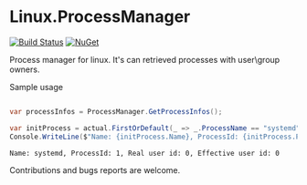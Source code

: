 # Linux.ProcessManager

[![Build Status](https://travis-ci.org/flamencist/Linux.ProcessManager.svg?branch=master)](https://travis-ci.org/flamencist/Linux.ProcessManager)
[![NuGet](https://img.shields.io/nuget/v/Linux.ProcessManager.svg)](https://www.nuget.org/packages/Linux.ProcessManager/)

Process manager for linux. It's can retrieved processes with user\group owners.

Sample usage

```cs

var processInfos = ProcessManager.GetProcessInfos();

var initProcess = actual.FirstOrDefault(_ => _.ProcessName == "systemd"); 
Console.WriteLine($"Name: {initProcess.Name}, ProcessId: {initProcess.Pid}, Real user id: {initProcess.Ruid}, Effective user id: {initProcess.Euid} ");

```

```
Name: systemd, ProcessId: 1, Real user id: 0, Effective user id: 0
```


Contributions and bugs reports are welcome.
